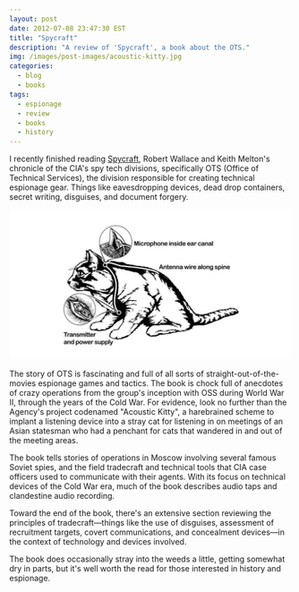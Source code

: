 ```yaml
---
layout: post
date: 2012-07-08 23:47:30 EST
title: "Spycraft"
description: "A review of 'Spycraft', a book about the OTS."
img: /images/post-images/acoustic-kitty.jpg
categories:
  - blog
  - books
tags:
  - espionage
  - review
  - books
  - history
---
```


I recently finished reading [Spycraft](https://www.goodreads.com/book/show/8220919-spycraft), Robert Wallace and Keith Melton's chronicle of the CIA's spy tech divisions, specifically OTS (Office of Technical Services), the division responsible for creating technical espionage gear. Things like eavesdropping devices, dead drop containers, secret writing, disguises, and document forgery.

![Acoustic kitty](/images/post-images/acoustic-kitty.jpg "Acoustic kitty")

The story of OTS is fascinating and full of all sorts of straight-out-of-the-movies espionage games and tactics. The book is chock full of anecdotes of crazy operations from the group's inception with OSS during World War II, through the years of the Cold War. For evidence, look no further than the Agency's project codenamed "Acoustic Kitty", a harebrained scheme to implant a listening device into a stray cat for listening in on meetings of an Asian statesman who had a penchant for cats that wandered in and out of the meeting areas.

The book tells stories of operations in Moscow involving several famous Soviet spies, and the field tradecraft and technical tools that CIA case officers used to communicate with their agents. With its focus on technical devices of the Cold War era, much of the book describes audio taps and clandestine audio recording.

Toward the end of the book, there's an extensive section reviewing the principles of tradecraft&mdash;things like the use of disguises, assessment of recruitment targets, covert communications, and concealment devices&mdash;in the context of technology and devices involved.

The book does occasionally stray into the weeds a little, getting somewhat dry in parts, but it's well worth the read for those interested in history and espionage.
